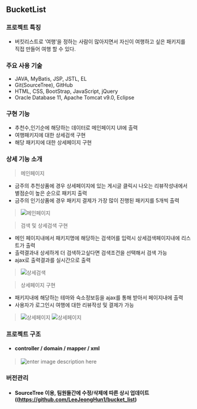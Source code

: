 ## BucketList

### 프로젝트 특징
* 버킷리스트로 ‘여행’을 정하는 사람이 많아지면서 자신이 여행하고 싶은 패키지를 직접 만들어 여행 할 수 있다.


### 주요 사용 기술
* JAVA, MyBatis, JSP, JSTL, EL
* Git(SourceTree), GitHub
* HTML, CSS, BootStrap, JavaScript, jQuery
* Oracle Database 11, Apache Tomcat v9.0, Eclipse

### 구현 기능 
* 추천수,인기순에 해당하는 데이터로 메인페이지 UI에 출력
* 여행패키지에 대한 상세검색 구현 
* 해당 패키지에 대한 상세페이지 구현  

### 상세 기능 소개 
> 메인페이지  
* 금주의 추천상품에 경우 상세페이지에 있는 게시글 클릭시 나오는 리뷰작성내에서 별점순이 높은 순으로 패키지 출력<br>
* 금주의 인기상품에 경우 패키지 결제가 가장 많이 진행된 패키지를 5개씩 출력 

>![메인페이지](https://s3-eu-west-1.amazonaws.com/froala-eu/temp_files%2F1533873953356-main_.png)

> 검색 및 상세검색 구현 
* 메인 페이지내에서 패키지명에 해당하는 검색어를 입력시 상세검색페이지내에 리스트가 출력
* 출력결과내 상세하게 더 검색하고싶다면 검색조건을 선택해서 검색 가능 
* ajax로 출력결과를 실시간으로 출력

>![상세검색](https://s3-eu-west-1.amazonaws.com/froala-eu/temp_files%2F1533876454010-search23.gif)

> 상세페이지 구현  
* 패키지내에 해당하는 테마와 숙소정보등을 ajax를 통해 받아서 페이지내에 출력
* 사용자가 로그인시 여행에 대한 리뷰작성 및 결제가 가능 

>![상세페이지](https://s3-eu-west-1.amazonaws.com/froala-eu/temp_files%2F1533878007108-%EB%94%94%ED%85%8C%EC%9D%BC.png)
>![상세페이지](https://s3-eu-west-1.amazonaws.com/froala-eu/temp_files%2F1533878046114-%EC%9D%BC%EC%A0%95.png)

### 프로젝트 구조
* #### controller / domain / mapper / xml <br>
>![enter image description here](https://s3-eu-west-1.amazonaws.com/froala-eu/temp_files%2F1533875807992-%ED%94%84%EB%A1%9C%EC%A0%9D%ED%8A%B8+%EB%94%94%EB%A0%89%ED%86%A0%EB%A6%AC.png)

### 버전관리
* #### SourceTree 이용, 팀원들간에 수정/삭제에 따른 상시 업데이트((https://github.com/LeeJeongHun1/bucket_list)
